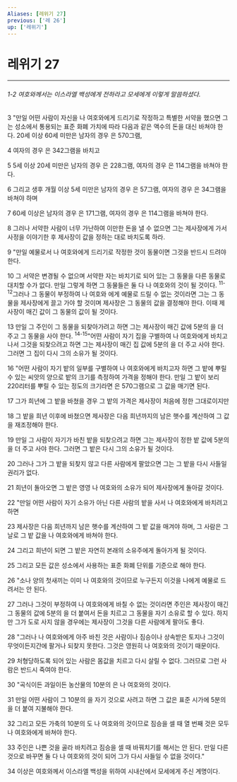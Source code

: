 ```yaml
---
Aliases: [레위기 27]
previous: ['레 26']
up: ['레위기']
---
```

# 레위기 27

***
###### 1-2 여호와께서는 이스라엘 백성에게 전하라고 모세에게 이렇게 말씀하셨다. 

3 "만일 어떤 사람이 자신을 나 여호와에게 드리기로 작정하고 특별한 서약을 했으면 그는 성소에서 통용되는 표준 화폐 가치에 따라 다음과 같은 액수의 돈을 대신 바쳐야 한다. 20세 이상 60세 미만은 남자의 경우 은 570그램, 

4 여자의 경우 은 342그램을 바치고 

5 5세 이상 20세 미만은 남자의 경우 은 228그램, 여자의 경우 은 114그램을 바쳐야 한다. 

6 그리고 생후 개월 이상 5세 미만은 남자의 경우 은 57그램, 여자의 경우 은 34그램을 바쳐야 하며 

7 60세 이상은 남자의 경우 은 171그램, 여자의 경우 은 114그램을 바쳐야 한다. 

8 그러나 서약한 사람이 너무 가난하여 이만한 돈을 낼 수 없으면 그는 제사장에게 가서 사정을 이야기한 후 제사장이 값을 정하는 대로 바치도록 하라. 

9 "만일 예물로서 나 여호와에게 드리기로 작정한 것이 동물이면 그것을 반드시 드려야 한다. 

10 그 서약은 변경될 수 없으며 서약한 자는 바치기로 되어 있는 그 동물을 다른 동물로 대치할 수가 없다. 만일 그렇게 하면 그 동물들은 둘 다 나 여호와의 것이 될 것이다. <sup class="versenum">11-12</sup>그러나 그 동물이 부정하여 나 여호와 에게 예물로 드릴 수 없는 것이라면 그는 그 동물을 제사장에게 끌고 가야 할 것이며 제사장은 그 동물의 값을 결정해야 한다. 이때 제사장이 매긴 값이 그 동물의 값이 될 것이다. 

13 만일 그 주인이 그 동물을 되찾아가려고 하면 그는 제사장이 매긴 값에 5분의 을 더 주고 그 동물을 사야 한다. <sup class="versenum">14-15</sup>"어떤 사람이 자기 집을 구별하여 나 여호와에게 바치고 나서 그것을 되찾으려고 하면 그는 제사장이 매긴 집 값에 5분의 을 더 주고 사야 한다. 그러면 그 집이 다시 그의 소유가 될 것이다. 

16 "어떤 사람이 자기 밭의 일부를 구별하여 나 여호와에게 바치고자 하면 그 밭에 뿌릴 수 있는 씨앗의 양으로 밭의 크기를 측정하여 가격을 정해야 한다. 만일 그 밭이 보리 220리터를 뿌릴 수 있는 정도의 크기라면 은 570그램으로 그 값을 매기면 된다. 

17 그가 희년에 그 밭을 바쳤을 경우 그 밭의 가격은 제사장이 처음에 정한 그대로이지만 

18 그 밭을 희년 이후에 바쳤으면 제사장은 다음 희년까지의 남은 햇수를 계산하여 그 값을 재조정해야 한다. 

19 만일 그 사람이 자기가 바친 밭을 되찾으려고 하면 그는 제사장이 정한 밭 값에 5분의 을 더 주고 사야 한다. 그러면 그 밭은 다시 그의 소유가 될 것이다. 

20 그러나 그가 그 밭을 되찾지 않고 다른 사람에게 팔았으면 그는 그 밭을 다시 사들일 권리가 없다. 

21 희년이 돌아오면 그 밭은 영영 나 여호와의 소유가 되어 제사장에게 돌아갈 것이다. 

22 "만일 어떤 사람이 자기 소유가 아닌 다른 사람의 밭을 사서 나 여호와에게 바치려고 하면 

23 제사장은 다음 희년까지 남은 햇수를 계산하여 그 밭 값을 매겨야 하며, 그 사람은 그 날로 그 밭 값을 나 여호와에게 바쳐야 한다. 

24 그리고 희년이 되면 그 밭은 자연히 본래의 소유주에게 돌아가게 될 것이다. 

25 그리고 모든 값은 성소에서 사용하는 표준 화폐 단위를 기준으로 해야 한다. 

26 "소나 양의 첫새끼는 이미 나 여호와의 것이므로 누구든지 이것을 나에게 예물로 드려서는 안 된다. 

27 그러나 그것이 부정하여 나 여호와에게 바칠 수 없는 것이라면 주인은 제사장이 매긴 그 동물의 값에 5분의 을 더 붙여서 돈을 치르고 그 동물을 자기 소유로 할 수 있다. 하지만 그가 도로 사지 않을 경우에는 제사장이 그것을 다른 사람에게 팔아도 좋다. 

28 "그러나 나 여호와에게 아주 바친 것은 사람이나 짐승이나 상속받은 토지나 그것이 무엇이든지간에 팔거나 되찾지 못한다. 그것은 영원히 나 여호와의 것이기 때문이다. 

29 처형당하도록 되어 있는 사람은 몸값을 치르고 다시 살릴 수 없다. 그러므로 그런 사람은 반드시 죽여야 한다. 

30 "곡식이든 과일이든 농산물의 10분의 은 나 여호와의 것이다. 

31 만일 어떤 사람이 그 10분의 을 자기 것으로 사려고 하면 그 값은 표준 시가에 5분의 을 더 붙여 지불해야 한다. 

32 그리고 모든 가축의 10분의 도 나 여호와의 것이므로 짐승을 셀 때 열 번째 것은 모두 나 여호와에게 바쳐야 한다. 

33 주인은 나쁜 것을 골라 바치려고 짐승을 셀 때 바꿔치기를 해서는 안 된다. 만일 다른 것으로 바꾸면 둘 다 나 여호와의 것이 되어 그가 다시 사들일 수 없을 것이다." 

34 이상은 여호와께서 이스라엘 백성을 위하여 시내산에서 모세에게 주신 계명이다.
